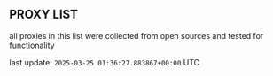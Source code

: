 ## PROXY LIST

all proxies in this list were collected from open sources and tested for functionality

last update: `2025-03-25 01:36:27.883867+00:00` UTC
